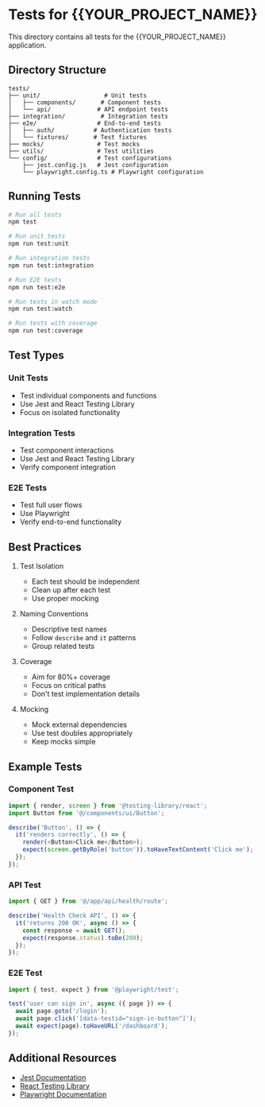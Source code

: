 # Tests for {{YOUR_PROJECT_NAME}}

This directory contains all tests for the {{YOUR_PROJECT_NAME}} application.

## Directory Structure

```
tests/
├── unit/                  # Unit tests
│   ├── components/       # Component tests
│   └── api/             # API endpoint tests
├── integration/          # Integration tests
├── e2e/                 # End-to-end tests
│   ├── auth/           # Authentication tests
│   └── fixtures/       # Test fixtures
├── mocks/               # Test mocks
├── utils/               # Test utilities
└── config/              # Test configurations
    ├── jest.config.js   # Jest configuration
    └── playwright.config.ts # Playwright configuration
```

## Running Tests

```bash
# Run all tests
npm test

# Run unit tests
npm run test:unit

# Run integration tests
npm run test:integration

# Run E2E tests
npm run test:e2e

# Run tests in watch mode
npm run test:watch

# Run tests with coverage
npm run test:coverage
```

## Test Types

### Unit Tests
- Test individual components and functions
- Use Jest and React Testing Library
- Focus on isolated functionality

### Integration Tests
- Test component interactions
- Use Jest and React Testing Library
- Verify component integration

### E2E Tests
- Test full user flows
- Use Playwright
- Verify end-to-end functionality

## Best Practices

1. Test Isolation
   - Each test should be independent
   - Clean up after each test
   - Use proper mocking

2. Naming Conventions
   - Descriptive test names
   - Follow `describe` and `it` patterns
   - Group related tests

3. Coverage
   - Aim for 80%+ coverage
   - Focus on critical paths
   - Don't test implementation details

4. Mocking
   - Mock external dependencies
   - Use test doubles appropriately
   - Keep mocks simple

## Example Tests

### Component Test
```typescript
import { render, screen } from '@testing-library/react';
import Button from '@/components/ui/Button';

describe('Button', () => {
  it('renders correctly', () => {
    render(<Button>Click me</Button>);
    expect(screen.getByRole('button')).toHaveTextContent('Click me');
  });
});
```

### API Test
```typescript
import { GET } from '@/app/api/health/route';

describe('Health Check API', () => {
  it('returns 200 OK', async () => {
    const response = await GET();
    expect(response.status).toBe(200);
  });
});
```

### E2E Test
```typescript
import { test, expect } from '@playwright/test';

test('user can sign in', async ({ page }) => {
  await page.goto('/login');
  await page.click('[data-testid="sign-in-button"]');
  await expect(page).toHaveURL('/dashboard');
});
```

## Additional Resources

- [Jest Documentation](https://jestjs.io/docs/getting-started)
- [React Testing Library](https://testing-library.com/docs/react-testing-library/intro)
- [Playwright Documentation](https://playwright.dev/docs/intro) 